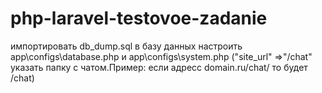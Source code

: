 # php-laravel-testovoe-zadanie
импортировать db_dump.sql в базу данных
настроить app\configs\database.php и app\configs\system.php ("site_url" =>"/chat" указать папку с чатом.Пример: если адресс domain.ru/chat/ то будет /chat)
